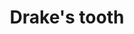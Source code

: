 ---
layout: item
title: Drake's tooth
item-id: 22960
datatable: true
id: 22960
name: "Drake's tooth"
members: true
lowalch: 40000
highalch: 60000
examine: "The tooth of a ferocious drake. They could be combined with holy sandals."
monsters:
  - id: 8612
    name: "Drake"
    members: true
    combat_level: 192
    wiki_url: "https://oldschool.runescape.wiki/w/Drake"
    drops:
      - quantity: "1"
        rarity: 0.000390625
    image: "https://oldschool.runescape.wiki/images/thumb/d/da/Drake.png/1200px-Drake.png?289eb"
  - id: 10400
    name: "Guardian Drake"
    members: true
    combat_level: 386
    wiki_url: "https://oldschool.runescape.wiki/w/Guardian_Drake"
    drops:
      - quantity: "1"
        rarity: 0.000390625
    image: "https://oldschool.runescape.wiki/images/thumb/9/90/Guardian_Drake.png/1200px-Guardian_Drake.png?3009d"
---